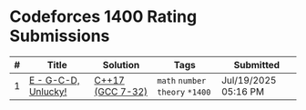 # Codeforces 1400 Rating Submissions

| # | Title | Solution | Tags | Submitted |
|:-:|-------|----------|------|-----------|
| 1 | [E - G-C-D, Unlucky!](https://codeforces.com/contest/2126/problem/E) | [C++17 (GCC 7-32)](https://codeforces.com/contest/2126/submission/329764295) | `math` `number theory` `*1400` | Jul/19/2025 05:16 PM |
